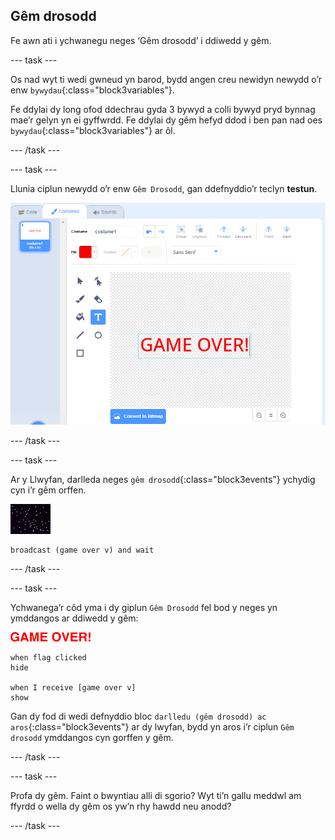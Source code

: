 ## Gêm drosodd

Fe awn ati i ychwanegu neges ‘Gêm drosodd’ i ddiwedd y gêm.

\--- task \---

Os nad wyt ti wedi gwneud yn barod, bydd angen creu newidyn newydd o’r enw `bywydau`{:class="block3variables"}.

Fe ddylai dy long ofod ddechrau gyda 3 bywyd a colli bywyd pryd bynnag mae’r gelyn yn ei gyffwrdd. Fe ddylai dy gêm hefyd ddod i ben pan nad oes `bywydau`{:class="block3variables"} ar ôl.

\--- /task \---

\--- task \---

Llunia ciplun newydd o’r enw `Gêm Drosodd`, gan ddefnyddio’r teclyn **testun**.

![sgrinlun](images/invaders-game-over.png)

\--- /task \---

\--- task \---

Ar y Llwyfan, darlleda neges `gêm drosodd`{:class="block3events"} ychydig cyn i’r gêm orffen.

![corlun gêm drosodd](images/stage-sprite.png)

```blocks3
broadcast (game over v) and wait
```

\--- /task \---

\--- task \---

Ychwanega’r côd yma i dy giplun `Gêm Drosodd` fel bod y neges yn ymddangos ar ddiwedd y gêm:

![corlun gêm drosodd](images/gameover-sprite.png)

```blocks3
when flag clicked
hide

when I receive [game over v]
show
```

Gan dy fod di wedi defnyddio bloc `darlledu (gêm drosodd) ac aros`{:class="block3events"} ar dy lwyfan, bydd yn aros i’r ciplun `Gêm drosodd` ymddangos cyn gorffen y gêm.

\--- /task \---

\--- task \---

Profa dy gêm. Faint o bwyntiau alli di sgorio? Wyt ti’n gallu meddwl am ffyrdd o wella dy gêm os yw’n rhy hawdd neu anodd?

\--- /task \---